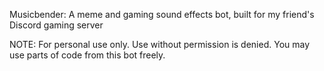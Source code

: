 Musicbender: A meme and gaming sound effects bot, built for my friend's Discord gaming server

NOTE: For personal use only. Use without permission is denied. You may use parts of code from this bot freely.